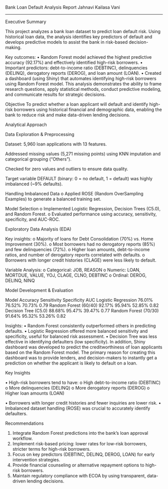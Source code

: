 Bank Loan Default Analysis Report
Jahnavi Kailasa Vani

________________________________________
Executive Summary

This project analyzes a bank loan dataset to predict loan default risk. Using historical loan data, the analysis identifies key predictors of default and develops predictive models to assist the bank in risk-based decision-making.

Key outcomes:
•	Random Forest model achieved the highest predictive accuracy (92.17%) and effectively identified high-risk borrowers.
•	Important predictors: debt-to-income ratio (DEBTINC), delinquencies (DELINQ), derogatory reports (DEROG), and loan amount (LOAN).
•	Created a dashboard (using Shiny) that automates identifying high-risk borrowers using Random Forest model.
This analysis demonstrates the ability to frame research questions, apply statistical methods, conduct predictive modeling, and communicate results for strategic decisions.

Objective
To predict whether a loan applicant will default and identify high-risk borrowers using historical financial and demographic data, enabling the bank to reduce risk and make data-driven lending decisions.

Analytical Approach

Data Exploration & Preprocessing

Dataset: 5,960 loan applications with 13 features.
 
Addressed missing values (5,271 missing points) using KNN imputation and categorical grouping (“Others”).
 
Checked for zero values and outliers to ensure data quality.

Target variable DEFAULT (binary: 0 = no default, 1 = default) was highly imbalanced (~9% defaults).
                  
Handling Imbalanced Data
o	Applied ROSE (Random OverSampling Examples) to generate a balanced training set.
 
Model Selection
o	Implemented Logistic Regression, Decision Trees (C5.0), and Random Forest.
o	Evaluated performance using accuracy, sensitivity, specificity, and AUC-ROC.

Exploratory Data Analysis (EDA)

Key insights:
o	Majority of loans for Debt Consolidation (70%) vs. Home Improvement (30%).
o	Most borrowers had no derogatory reports (85%) and few delinquencies (72%).
o	Higher loan amounts, debt-to-income ratios, and number of derogatory reports correlated with defaults.
o	Borrowers with longer credit histories (CLAGE) were less likely to default.

Variable Analysis:
o	Categorical: JOB, REASON
o	Numeric: LOAN, MORTDUE, VALUE, YOJ, CLAGE, CLNO, DEBTINC
o	Ordinal: DEROG, DELINQ, NINQ

Model Development & Evaluation

Model	Accuracy	Sensitivity	Specificity	AUC
Logistic Regression	76.01%	76.52%	70.73%	0.79
Random Forest (60/40)	92.17%	95.94%	52.85%	0.82
Decision Tree (C5.0)	88.68%	95.47%	39.47%	0.77
Random Forest (70/30)	91.64%	95.32%	53.26%	0.82

Insights:
•	Random Forest consistently outperformed others in predicting defaults.
•	Logistic Regression offered more balanced sensitivity and specificity, useful for balanced risk assessment.
•	Decision Tree was less effective in identifying defaulters (low specificity).
In addition, Shiny dashboard was developed to predict the creditworthiness of loan applicants based on the Random Forest model. The primary reason for creating this dashboard was to provide lenders, and decision-makers to instantly get a prediction on whether the applicant is likely to default on a loan.

Key Insights

•	High-risk borrowers tend to have:
o	High debt-to-income ratio (DEBTINC)
o	More delinquencies (DELINQ)
o	More derogatory reports (DEROG)
o	Higher loan amounts (LOAN)

•	Borrowers with longer credit histories and fewer inquiries are lower risk.
•	Imbalanced dataset handling (ROSE) was crucial to accurately identify defaulters.

Recommendations
1.	Integrate Random Forest predictions into the bank’s loan approval workflow.
2.	Implement risk-based pricing: lower rates for low-risk borrowers, stricter terms for high-risk borrowers.
3.	Focus on key predictors (DEBTINC, DELINQ, DEROG, LOAN) for early intervention strategies.
4.	Provide financial counseling or alternative repayment options to high-risk borrowers.
5.	Maintain regulatory compliance with ECOA by using transparent, data-driven lending decisions.

